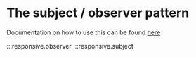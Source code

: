 # The subject / observer pattern

Documentation on how to use this can be found
[here](notebooks/subject-observer.ipynb)

:::responsive.observer
:::responsive.subject
